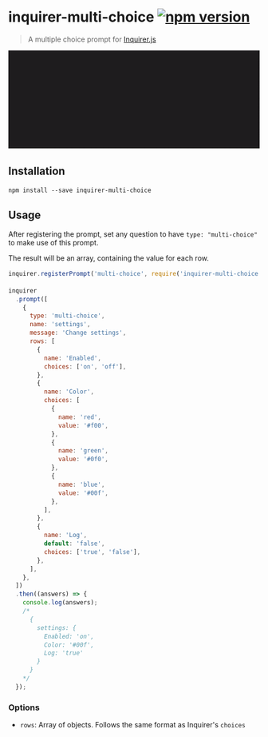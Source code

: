 # inquirer-multi-choice [![npm version](https://badge.fury.io/js/inquirer-multi-choice.svg)](https://badge.fury.io/js/inquirer-multi-choice)

> A multiple choice prompt for [Inquirer.js](https://github.com/SBoudrias/Inquirer.js)

![Screen capture of the table prompt](screen-capture.gif)

## Installation

```
npm install --save inquirer-multi-choice
```

## Usage

After registering the prompt, set any question to have `type: "multi-choice"` to make use of this prompt.

The result will be an array, containing the value for each row.

```js
inquirer.registerPrompt('multi-choice', require('inquirer-multi-choice'));

inquirer
  .prompt([
    {
      type: 'multi-choice',
      name: 'settings',
      message: 'Change settings',
      rows: [
        {
          name: 'Enabled',
          choices: ['on', 'off'],
        },
        {
          name: 'Color',
          choices: [
            {
              name: 'red',
              value: '#f00',
            },
            {
              name: 'green',
              value: '#0f0',
            },
            {
              name: 'blue',
              value: '#00f',
            },
          ],
        },
        {
          name: 'Log',
          default: 'false',
          choices: ['true', 'false'],
        },
      ],
    },
  ])
  .then((answers) => {
    console.log(answers);
    /*
      {
        settings: {
          Enabled: 'on',
          Color: '#00f',
          Log: 'true'
        }
      }
    */
  });
```

### Options

- `rows`: Array of objects. Follows the same format as Inquirer's `choices`
